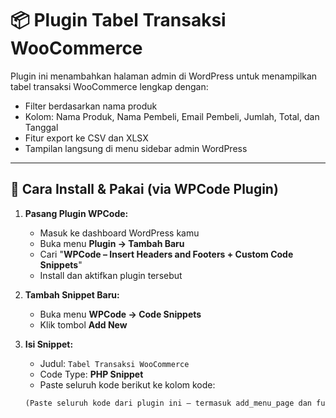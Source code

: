 # 📦 Plugin Tabel Transaksi WooCommerce

Plugin ini menambahkan halaman admin di WordPress untuk menampilkan tabel transaksi WooCommerce lengkap dengan:

- Filter berdasarkan nama produk
- Kolom: Nama Produk, Nama Pembeli, Email Pembeli, Jumlah, Total, dan Tanggal
- Fitur export ke CSV dan XLSX
- Tampilan langsung di menu sidebar admin WordPress

---

## 🔧 Cara Install & Pakai (via WPCode Plugin)

1. **Pasang Plugin WPCode:**
   - Masuk ke dashboard WordPress kamu
   - Buka menu **Plugin → Tambah Baru**
   - Cari "**WPCode – Insert Headers and Footers + Custom Code Snippets**"
   - Install dan aktifkan plugin tersebut

2. **Tambah Snippet Baru:**
   - Buka menu **WPCode → Code Snippets**
   - Klik tombol **Add New**

3. **Isi Snippet:**
   - Judul: `Tabel Transaksi WooCommerce`
   - Code Type: **PHP Snippet**
   - Paste seluruh kode berikut ke kolom kode:

   ```php
   (Paste seluruh kode dari plugin ini — termasuk add_menu_page dan fungsi ekspor)
